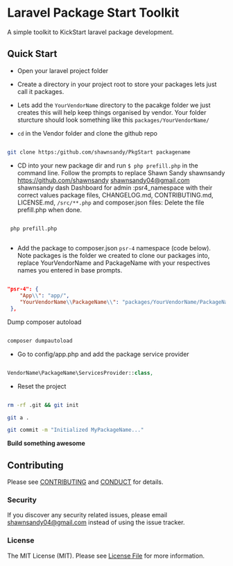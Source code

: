 # Laravel Package Start Toolkit


A simple toolkit to KickStart laravel package development.

## Quick Start

* Open your laravel project folder 
* Create a directory in your project root to store your packages lets just call it packages. 
* Lets add the `YourVendorName` directory to the pacakge folder we just creates this will help keep things organised by vendor. Your folder sturcture should look something like this `packages/YourVendorName/` 


* `cd` in the Vendor folder and clone the github repo 

``` bash

git clone https:/github.com/shawnsandy/PkgStart packagename

```

  
* CD into your new package dir and run `$ php prefill.php` in the command line. Follow the prompts to replace Shawn Sandy shawnsandy https://github.com/shawnsandy shawnsandy04@gmail.com shawnsandy dash Dashboard for admin :psr4_namespace with their correct values package files, CHANGELOG.md, CONTRIBUTING.md, LICENSE.md, `/src/**.php` and composer.json files:  Delete the file prefill.php when done.

``` bash 

 php prefill.php
 
```

* Add the package to composer.json `psr-4` namespace (code below). Note packages is the folder we created to clone our packages into, replace YourVendorName and PackageName with your respectives names you entered in base prompts.


``` json

"psr-4": {
    "App\\": "app/",
    "YourVendorName\\PackageName\\": "packages/YourVendorName/PackageName/src",
 },

``` 
  
Dump composer autoload


``` bash

composer dumpautoload

```
          


* Go to config/app.php and add the package service provider


``` php

VendorName\PackageName\ServicesProvider::class,

```

* Reset the project


``` bash

rm -rf .git && git init

git a .

git commit -m "Initialized MyPackageName..."


```


__Build something awesome__


## Contributing

Please see [CONTRIBUTING](CONTRIBUTING.md) and [CONDUCT](CONDUCT.md) for details.

### Security

If you discover any security related issues, please email shawnsandy04@gmail.com instead of using the issue tracker.


### License

The MIT License (MIT). Please see [License File](LICENSE.md) for more information.

